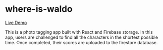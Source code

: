 # where-is-waldo
[Live Demo](https://kiryuulight.github.io/where-is-waldo/)

This is a photo tagging app built with React and Firebase storage. In this app, users are challenged to find all the characters in the shortest possible time. Once completed, their scores are uploaded to the firestore database.
